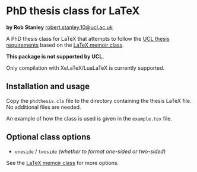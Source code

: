 # PhD thesis class for LaTeX

**by Rob Stanley** robert.stanley.10@ucl.ac.uk

A PhD thesis class for LaTeX that attempts to follow the [UCL thesis requirements](https://www.ucl.ac.uk/current-students/research_degrees/thesis_formatting) based on the [LaTeX memoir class](https://www.ctan.org/pkg/memoir?lang=en).

**This package is not supported by UCL.**

Only compilation with XeLaTeX/LuaLaTeX is currently supported.

## Installation and usage

Copy the `phdthesis.cls` file to the directory containing the thesis LaTeX file.
No additional files are needed.

An example of how the class is used is given in the `example.tex` file.

## Optional class options
* `oneside` / `twoside` *(whether to format one-sided or two-sided)*

See the [LaTeX memoir class](https://www.ctan.org/pkg/memoir?lang=en) for more options.
